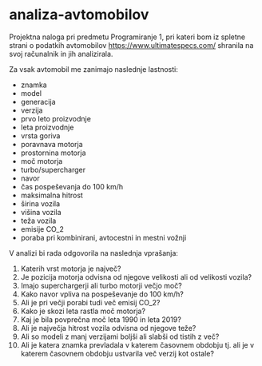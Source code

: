 # analiza-avtomobilov

Projektna naloga pri predmetu Programiranje 1, pri kateri bom iz spletne strani
o podatkih avtomobilov https://www.ultimatespecs.com/ shranila na svoj računalnik 
in jih analizirala.

Za vsak avtomobil me zanimajo naslednje lastnosti:
- znamka
- model
- generacija
- verzija
- prvo leto proizvodnje
- leta proizvodnje
- vrsta goriva
- poravnava motorja
- prostornina motorja 
- moč motorja
- turbo/supercharger
- navor
- čas pospeševanja do 100 km/h
- maksimalna hitrost
- širina vozila
- višina vozila
- teža vozila
- emisije CO_2
- poraba pri kombinirani, avtocestni in mestni vožnji

V analizi bi rada odgovorila na naslednja vprašanja:
1. Katerih vrst motorja je največ?
2. Je pozicija motorja odvisna od njegove velikosti ali od velikosti vozila?
3. Imajo superchargerji ali turbo motorji večjo moč?
4. Kako navor vpliva na pospeševanje do 100 km/h?
5. Ali je pri večji porabi tudi več emisij CO_2?
6. Kako je skozi leta rastla moč motorja?
7. Kaj je bila povprečna moč leta 1990 in leta 2019?
8. Ali je največja hitrost vozila odvisna od njegove teže?
9. Ali so modeli z manj verzijami boljši ali slabši od tistih z več?
10. Ali je katera znamka prevladala v katerem časovnem obdobju tj. ali je v katerem časovnem obdobju ustvarila več verzij kot ostale?
